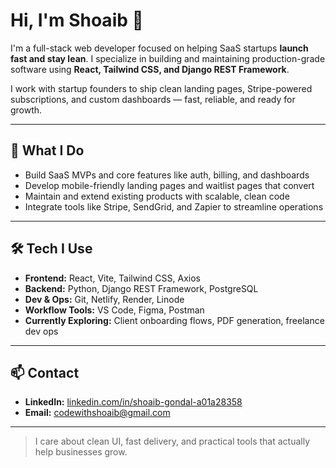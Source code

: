 # Hi, I'm Shoaib 👋

I'm a full-stack web developer focused on helping SaaS startups **launch fast and stay lean**. I specialize in building and maintaining production-grade software using **React, Tailwind CSS, and Django REST Framework**.

I work with startup founders to ship clean landing pages, Stripe-powered subscriptions, and custom dashboards — fast, reliable, and ready for growth.

---

## 🚀 What I Do

- Build SaaS MVPs and core features like auth, billing, and dashboards  
- Develop mobile-friendly landing pages and waitlist pages that convert  
- Maintain and extend existing products with scalable, clean code  
- Integrate tools like Stripe, SendGrid, and Zapier to streamline operations

---

## 🛠️ Tech I Use

- **Frontend:** React, Vite, Tailwind CSS, Axios  
- **Backend:** Python, Django REST Framework, PostgreSQL  
- **Dev & Ops:** Git, Netlify, Render, Linode
- **Workflow Tools:** VS Code, Figma, Postman  
- **Currently Exploring:** Client onboarding flows, PDF generation, freelance dev ops

---

## 📫 Contact

- **LinkedIn:** [linkedin.com/in/shoaib-gondal-a01a28358](https://www.linkedin.com/in/shoaib-gondal-a01a28358)
- **Email:** codewithshoaib@gmail.com  

---

> I care about clean UI, fast delivery, and practical tools that actually help businesses grow.
